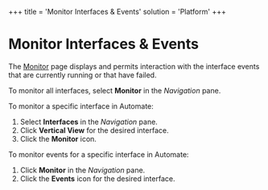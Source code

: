 +++
title = 'Monitor Interfaces & Events'
solution = 'Platform'
+++

# Monitor Interfaces & Events

The [Monitor](../Page_Desc/Monitor_H.htm) page displays and permits
interaction with the interface events that are currently running or that
have failed.

To monitor all interfaces, select **Monitor** in the *Navigation* pane.

To monitor a specific interface in Automate:

1.  Select **Interfaces** in the *Navigation* pane.
2.  Click **Vertical View** for the desired interface.
3.  Click the **Monitor** icon.

To monitor events for a specific interface in Automate:

1.  Click **Monitor** in the *Navigation* pane.
2.  Click the **Events** icon for the desired interface.
